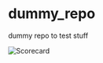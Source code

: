 # dummy_repo

dummy repo to test stuff





















![Scorecard](https://raw.githubusercontent.com/flippybit/dummy_repo/main/SCORECARD_BADGE.svg)
